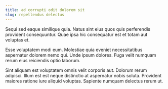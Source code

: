 ```yaml
---
title: ad corrupti odit dolorem sit
slug: repellendus delectus
---
```


Sequi sed eaque similique quia. Natus sint eius quos quis perferendis provident consequuntur. Quae ipsa hic consequatur est et totam aut voluptas et.

Esse voluptatem modi eum. Molestiae quia eveniet necessitatibus aspernatur dolorem nemo qui. Unde ipsum dolores. Fuga velit numquam rerum eius reiciendis optio laborum.

Sint aliquam est voluptatem omnis velit corporis aut. Dolorum rerum adipisci. Illum est est neque distinctio at aspernatur nobis soluta. Provident maiores ratione iure aliquid voluptas. Sapiente numquam delectus rerum ut.
